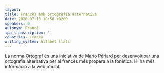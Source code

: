 ```yaml
---
layout:
title: Francès amb ortografia alternativa
date: 2020-07-13 18:56 +0200
speakers: 0
autonym: Francè
ipa_transcription: ''
countries: França
writing_system: Alfabet llatí
---
```


La norma [Ortograf][ortograf] és una iniciativa de Mario Périard per desenvolupar una ortografia alternativa per al francès més propera a la fonètica. Hi ha més informació a la web oficial.

[ortograf]: http://ortograf.net


